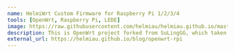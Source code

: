 ```yaml
---
name: HelmiWrt Custom Firmware for Raspberry Pi 1/2/3/4
tools: [OpenWrt, Raspberry Pi, LEDE]
image: https://raw.githubusercontent.com/helmiau/helmiau.github.io/master/images/openwrt-rpi.png
description: This is OpenWrt project forked from SuLingGG, which taken from coolsnowwolf/lede repo and I add my additions there. Compiled daily by using GitHub Actions.
external_url: https://helmiau.github.io/blog/openwrt-rpi
---
```

